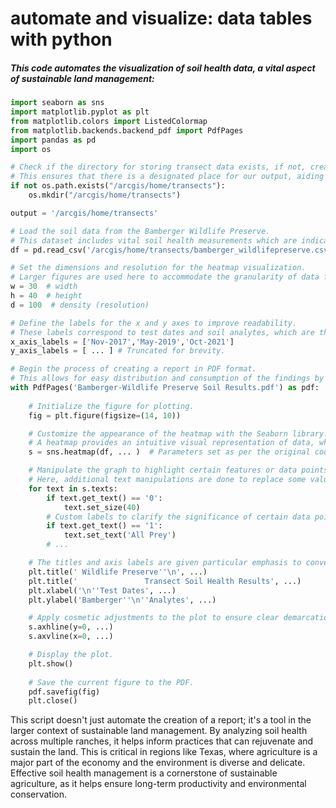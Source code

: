  # automate and visualize: data tables with python
 

##### This code automates the visualization of soil health data, a vital aspect of sustainable land management:

```python
import seaborn as sns
import matplotlib.pyplot as plt
from matplotlib.colors import ListedColormap
from matplotlib.backends.backend_pdf import PdfPages
import pandas as pd
import os

# Check if the directory for storing transect data exists, if not, create it.
# This ensures that there is a designated place for our output, aiding in systematic data management.
if not os.path.exists("/arcgis/home/transects"):
    os.mkdir("/arcgis/home/transects")

output = '/arcgis/home/transects'

# Load the soil data from the Bamberger Wildlife Preserve.
# This dataset includes vital soil health measurements which are indicative of the land's ability to sustain agricultural productivity.
df = pd.read_csv('/arcgis/home/transects/bamberger_wildlifepreserve.csv', index_col=0)

# Set the dimensions and resolution for the heatmap visualization.
# Larger figures are used here to accommodate the granularity of data for detailed inspection.
w = 30  # width
h = 40  # height
d = 100  # density (resolution)

# Define the labels for the x and y axes to improve readability.
# These labels correspond to test dates and soil analytes, which are the chemical and biological markers of soil health.
x_axis_labels = ['Nov-2017','May-2019','Oct-2021']
y_axis_labels = [ ... ] # Truncated for brevity.

# Begin the process of creating a report in PDF format.
# This allows for easy distribution and consumption of the findings by stakeholders.
with PdfPages('Bamberger-Wildlife Preserve Soil Results.pdf') as pdf:
    
    # Initialize the figure for plotting.
    fig = plt.figure(figsize=(14, 10))

    # Customize the appearance of the heatmap with the Seaborn library.
    # A heatmap provides an intuitive visual representation of data, where color intensity reflects measurement values.
    s = sns.heatmap(df, ... )  # Parameters set as per the original code.

    # Manipulate the graph to highlight certain features or data points.
    # Here, additional text manipulations are done to replace some values with descriptive text.
    for text in s.texts:
        if text.get_text() == '0':
            text.set_size(40)
        # Custom labels to clarify the significance of certain data points.
        if text.get_text() == '1':
            text.set_text('All Prey')
        # ...

    # The titles and axis labels are given particular emphasis to convey the scope of the study clearly.
    plt.title(' Wildlife Preserve''\n', ...)
    plt.title('               Transect Soil Health Results', ...)
    plt.xlabel('\n''Test Dates', ...)
    plt.ylabel('Bamberger''\n''Analytes', ...)

    # Apply cosmetic adjustments to the plot to ensure clear demarcation of the boundaries.
    s.axhline(y=0, ...)
    s.axvline(x=0, ...)

    # Display the plot.
    plt.show()
    
    # Save the current figure to the PDF.
    pdf.savefig(fig)
    plt.close()

```

This script doesn't just automate the creation of a report; it's a tool in the larger context of sustainable land management. By analyzing soil health across multiple ranches, it helps inform practices that can rejuvenate and sustain the land. This is critical in regions like Texas, where agriculture is a major part of the economy and the environment is diverse and delicate. Effective soil health management is a cornerstone of sustainable agriculture, as it helps ensure long-term productivity and environmental conservation.